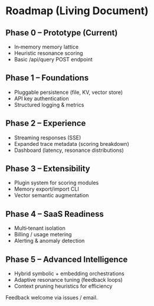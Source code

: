 # Roadmap (Living Document)

## Phase 0 – Prototype (Current)
- In‑memory memory lattice
- Heuristic resonance scoring
- Basic /api/query POST endpoint

## Phase 1 – Foundations
- Pluggable persistence (file, KV, vector store)
- API key authentication
- Structured logging & metrics

## Phase 2 – Experience
- Streaming responses (SSE)
- Expanded trace metadata (scoring breakdown)
- Dashboard (latency, resonance distributions)

## Phase 3 – Extensibility
- Plugin system for scoring modules
- Memory export/import CLI
- Vector semantic augmentation

## Phase 4 – SaaS Readiness
- Multi‑tenant isolation
- Billing / usage metering
- Alerting & anomaly detection

## Phase 5 – Advanced Intelligence
- Hybrid symbolic + embedding orchestrations
- Adaptive resonance tuning (feedback loops)
- Context pruning heuristics for efficiency

Feedback welcome via issues / email.
